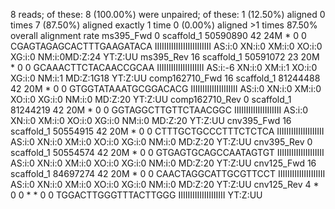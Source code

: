 8 reads; of these:
  8 (100.00%) were unpaired; of these:
    1 (12.50%) aligned 0 times
    7 (87.50%) aligned exactly 1 time
    0 (0.00%) aligned >1 times
87.50% overall alignment rate
ms395_Fwd	0	scaffold_1	50590890	42	24M	*	0	0	CGAGTAGAGCACTTTGAAGATACA	IIIIIIIIIIIIIIIIIIIIIIII	AS:i:0	XN:i:0	XM:i:0	XO:i:0	XG:i:0	NM:i:0MD:Z:24	YT:Z:UU
ms395_Rev	16	scaffold_1	50591072	23	20M	*	0	0	GCAAACTTCTACAACCGCAA	IIIIIIIIIIIIIIIIIIII	AS:i:-6	XN:i:0	XM:i:1	XO:i:0	XG:i:0	NM:i:1	MD:Z:1G18	YT:Z:UU
comp162710_Fwd	16	scaffold_1	81244488	42	20M	*	0	0	GTGGTATAAATGCGGACACG	IIIIIIIIIIIIIIIIIIII	AS:i:0	XN:i:0	XM:i:0	XO:i:0	XG:i:0	NM:i:0	MD:Z:20	YT:Z:UU
comp162710_Rev	0	scaffold_1	81244219	42	20M	*	0	0	GGTAGGCTTGTTCTAACGGC	IIIIIIIIIIIIIIIIIIII	AS:i:0	XN:i:0	XM:i:0	XO:i:0	XG:i:0	NM:i:0	MD:Z:20	YT:Z:UU
cnv395_Fwd	16	scaffold_1	50554915	42	20M	*	0	0	CTTTGCTGCCCTTTCTCTCA	IIIIIIIIIIIIIIIIIIII	AS:i:0	XN:i:0	XM:i:0	XO:i:0	XG:i:0	NM:i:0	MD:Z:20	YT:Z:UU
cnv395_Rev	0	scaffold_1	50554574	42	20M	*	0	0	GTGAGTGCAGCCAATAGTGT	IIIIIIIIIIIIIIIIIIII	AS:i:0	XN:i:0	XM:i:0	XO:i:0	XG:i:0	NM:i:0	MD:Z:20	YT:Z:UU
cnv125_Fwd	16	scaffold_1	84697274	42	20M	*	0	0	CAACTAGGCATTGCGTTCCT	IIIIIIIIIIIIIIIIIIII	AS:i:0	XN:i:0	XM:i:0	XO:i:0	XG:i:0	NM:i:0	MD:Z:20	YT:Z:UU
cnv125_Rev	4	*	0	0	*	*	0	0	TGGACTTGGGTTTACTTGGG	IIIIIIIIIIIIIIIIIIII	YT:Z:UU
